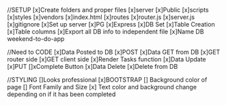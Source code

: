 //SETUP
[x]Create folders and proper files
    [x]server
        [x]Public
            [x]scripts
            [x]styles
            [x]vendors
            [x]index.html
        [x]routes
            [x]router.js
        [x]server.js
    [x]gitignore
[x]Set up server
    [x]PG
    [x]Express
[x]DB Set
    [x]Table Creation
    [x]Table columns
    [x]Export all DB info to independent file
    [x]Name DB weekend-to-do-app
  


//Need to CODE
[x]Data Posted to DB
    [x]POST
[x]Data GET from DB
    [x]GET router side
    [x]GET client side
    [x]Render Tasks function
[x]Data Update
    [x]PUT
    []xComplete Button
[x]Data Delete
    [x]Delete from DB


//STYLING
    []Looks professional
        [x]BOOTSTRAP
    [] Background color of page
    [] Font Family and Size
    [x] Text color and background change depending on if it has been completed



